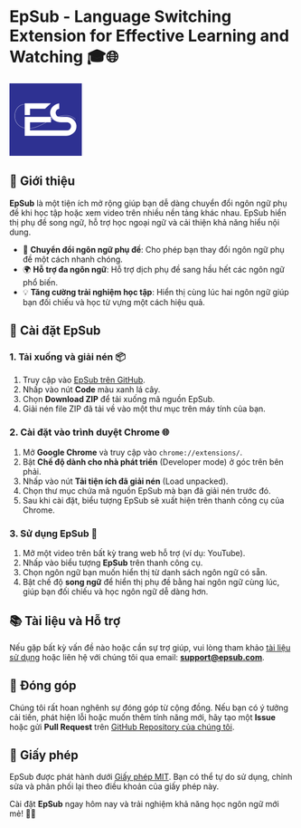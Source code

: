 # EpSub - Language Switching Extension for Effective Learning and Watching 🎓🌐

![EpSub Logo](https://github.com/Epchannel/EpSub-Language-Tools/blob/master/assets/icon128.png)

## 📝 Giới thiệu

**EpSub** là một tiện ích mở rộng giúp bạn dễ dàng chuyển đổi ngôn ngữ phụ đề khi học tập hoặc xem video trên nhiều nền tảng khác nhau. EpSub hiển thị phụ đề song ngữ, hỗ trợ học ngoại ngữ và cải thiện khả năng hiểu nội dung.

- 🔄 **Chuyển đổi ngôn ngữ phụ đề**: Cho phép bạn thay đổi ngôn ngữ phụ đề một cách nhanh chóng.
- 🌍 **Hỗ trợ đa ngôn ngữ**: Hỗ trợ dịch phụ đề sang hầu hết các ngôn ngữ phổ biến.
- 💡 **Tăng cường trải nghiệm học tập**: Hiển thị cùng lúc hai ngôn ngữ giúp bạn đối chiếu và học từ vựng một cách hiệu quả.

## 🔧 Cài đặt EpSub

### 1. Tải xuống và giải nén 📦

1. Truy cập vào [EpSub trên GitHub](https://github.com/Epchannel/EpSub-Language-Tools).
2. Nhấp vào nút **Code** màu xanh lá cây.
3. Chọn **Download ZIP** để tải xuống mã nguồn EpSub.
4. Giải nén file ZIP đã tải về vào một thư mục trên máy tính của bạn.

### 2. Cài đặt vào trình duyệt Chrome 🌐

1. Mở **Google Chrome** và truy cập vào `chrome://extensions/`.
2. Bật **Chế độ dành cho nhà phát triển** (Developer mode) ở góc trên bên phải.
3. Nhấp vào nút **Tải tiện ích đã giải nén** (Load unpacked).
4. Chọn thư mục chứa mã nguồn EpSub mà bạn đã giải nén trước đó.
5. Sau khi cài đặt, biểu tượng EpSub sẽ xuất hiện trên thanh công cụ của Chrome.

### 3. Sử dụng EpSub 🎥

1. Mở một video trên bất kỳ trang web hỗ trợ (ví dụ: YouTube).
2. Nhấp vào biểu tượng **EpSub** trên thanh công cụ.
3. Chọn ngôn ngữ bạn muốn hiển thị từ danh sách ngôn ngữ có sẵn.
4. Bật chế độ **song ngữ** để hiển thị phụ đề bằng hai ngôn ngữ cùng lúc, giúp bạn đối chiếu và học ngôn ngữ dễ dàng hơn.

## 📚 Tài liệu và Hỗ trợ

Nếu gặp bất kỳ vấn đề nào hoặc cần sự trợ giúp, vui lòng tham khảo [tài liệu sử dụng](#) hoặc liên hệ với chúng tôi qua email: **support@epsub.com**.

## 🤝 Đóng góp

Chúng tôi rất hoan nghênh sự đóng góp từ cộng đồng. Nếu bạn có ý tưởng cải tiến, phát hiện lỗi hoặc muốn thêm tính năng mới, hãy tạo một **Issue** hoặc gửi **Pull Request** trên [GitHub Repository của chúng tôi](https://github.com/Epchannel/EpSub-Language-Tools).

## 📜 Giấy phép

EpSub được phát hành dưới [Giấy phép MIT](LICENSE). Bạn có thể tự do sử dụng, chỉnh sửa và phân phối lại theo điều khoản của giấy phép này.

Cài đặt **EpSub** ngay hôm nay và trải nghiệm khả năng học ngôn ngữ mới mẻ! 🎉🚀
